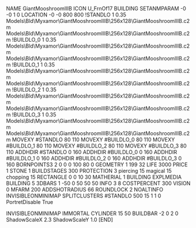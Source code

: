 NAME GiantMooshroomIIIB
ICON U_FrnOf17
BUILDING
SETANMPARAM -0 -0 1 0
LOCATION -0 -0 800 800
!STANDLO      1 0.35 Models\Bld\Myxamor\GiantMooshroomIIIB\256x128\GiantMooshroomIIIB.c2m Models\Bld\Myxamor\GiantMooshroomIIIB\256x128\GiantMooshroomIIIB.c2m
!BUILDLO_0    1 0.35 Models\Bld\Myxamor\GiantMooshroomIIIB\256x128\GiantMooshroomIIIB.c2m Models\Bld\Myxamor\GiantMooshroomIIIB\256x128\GiantMooshroomIIIB.c2m
!BUILDLO_1    1 0.35 Models\Bld\Myxamor\GiantMooshroomIIIB\256x128\GiantMooshroomIIIB.c2m Models\Bld\Myxamor\GiantMooshroomIIIB\256x128\GiantMooshroomIIIB.c2m
!BUILDLO_2    1 0.35 Models\Bld\Myxamor\GiantMooshroomIIIB\256x128\GiantMooshroomIIIB.c2m Models\Bld\Myxamor\GiantMooshroomIIIB\256x128\GiantMooshroomIIIB.c2m
!BUILDLO_3    1 0.35 Models\Bld\Myxamor\GiantMooshroomIIIB\256x128\GiantMooshroomIIIB.c2m Models\Bld\Myxamor\GiantMooshroomIIIB\256x128\GiantMooshroomIIIB.c2m
MOVEXY #STANDLO   80 110
MOVEXY #BUILDLO_0 80 110
MOVEXY #BUILDLO_1 80 110
MOVEXY #BUILDLO_2 80 110
MOVEXY #BUILDLO_3 80 110
ADDHDIR #STANDLO 0 160
ADDHDIR #BUILDLO_0 0 160
ADDHDIR #BUILDLO_1 0 160
ADDHDIR #BUILDLO_2 0 160
ADDHDIR #BUILDLO_3 0 160
BORNPOINTS3 2 0 0 0 100 80 0
GEOMETRY 1 199 32
LIFE     3000
PRICE 1 STONE 1
BUILDSTAGES 300
PROTECTION 3 piercing 15 magical 15 chopping 15
RECTANGLE 0 0 10 30
MATHERIAL 1 BUILDING
EXPLMEDIA BUILDING 5
3DBARS 1 -50 0 50 50 50
INFO 3 8
COSTPERCENT 300
VISION 0
MFARM 200
ADDSHOTRADIUS 66
ROUNDLOCK 2
NOALTINFO
INVISIBLEONMINIMAP
SPLITCLUSTERS #STANDLO 500 15 1 1 0
PortretDisable True

INVISIBLEONMINIMAP
IMMORTAL
CYLINDER 15 50
BUILDBAR -2 0 2 0
ShadowScaleX 2.3
ShadowScaleY 1.0
[END]
